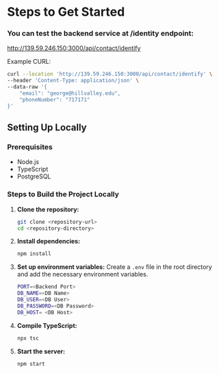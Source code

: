 # Steps to Get Started

### You can test the backend service at /identity endpoint:
http://139.59.246.150:3000/api/contact/identify

Example CURL:
```sh
curl --location 'http://139.59.246.150:3000/api/contact/identify' \
--header 'Content-Type: application/json' \
--data-raw '{
    "email": "george@hillvalley.edu",
    "phoneNumber": "717171"
}'
```

## Setting Up Locally

### Prerequisites
- Node.js
- TypeScript
- PostgreSQL

### Steps to Build the Project Locally

1. **Clone the repository:**
    ```sh
    git clone <repository-url>
    cd <repository-directory>
    ```

2. **Install dependencies:**
    ```sh
    npm install
    ```

3. **Set up environment variables:**
    Create a `.env` file in the root directory and add the necessary environment variables.
    ```sh
    PORT=<Backend Port>
    DB_NAME=<DB Name>
    DB_USER=<DB User>
    DB_PASSWORD=<DB Password>
    DB_HOST= <DB Host>
    ```

4. **Compile TypeScript:**
    ```sh
    npx tsc
    ```

5. **Start the server:**
    ```sh
    npm start
    ```

